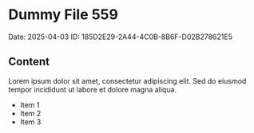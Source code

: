 # Dummy File 559

Date: 2025-04-03
ID: 185D2E29-2A44-4C0B-8B6F-D02B278621E5

## Content

Lorem ipsum dolor sit amet, consectetur adipiscing elit.
Sed do eiusmod tempor incididunt ut labore et dolore magna aliqua.

* Item 1
* Item 2
* Item 3

